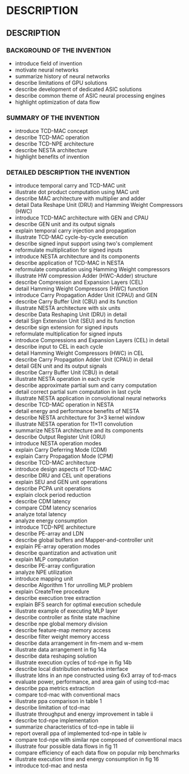 # DESCRIPTION

## DESCRIPTION

### BACKGROUND OF THE INVENTION

- introduce field of invention
- motivate neural networks
- summarize history of neural networks
- describe limitations of GPU solutions
- describe development of dedicated ASIC solutions
- describe common theme of ASIC neural processing engines
- highlight optimization of data flow

### SUMMARY OF THE INVENTION

- introduce TCD-MAC concept
- describe TCD-MAC operation
- describe TCD-NPE architecture
- describe NESTA architecture
- highlight benefits of invention

### DETAILED DESCRIPTION THE INVENTION

- introduce temporal carry and TCD-MAC unit
- illustrate dot product computation using MAC unit
- describe MAC architecture with multiplier and adder
- detail Data Reshape Unit (DRU) and Hamming Weight Compressors (HWC)
- introduce TCD-MAC architecture with GEN and CPAU
- describe GEN unit and its output signals
- explain temporal carry injection and propagation
- illustrate TCD-MAC cycle-by-cycle execution
- describe signed input support using two's complement
- reformulate multiplication for signed inputs
- introduce NESTA architecture and its components
- describe application of TCD-MAC in NESTA
- reformulate computation using Hamming Weight compressors
- illustrate HW compression Adder (HWC-Adder) structure
- describe Compression and Expansion Layers (CEL)
- detail Hamming Weight Compressors (HWC) function
- introduce Carry Propagation Adder Unit (CPAU) and GEN
- describe Carry Buffer Unit (CBU) and its function
- illustrate NESTA architecture with six units
- describe Data Reshaping Unit (DRU) in detail
- detail Sign Extension Unit (SEU) and its function
- describe sign extension for signed inputs
- reformulate multiplication for signed inputs
- introduce Compressions and Expansion Layers (CEL) in detail
- describe input to CEL in each cycle
- detail Hamming Weight Compressors (HWC) in CEL
- describe Carry Propagation Adder Unit (CPAU) in detail
- detail GEN unit and its output signals
- describe Carry Buffer Unit (CBU) in detail
- illustrate NESTA operation in each cycle
- describe approximate partial sum and carry computation
- detail correct partial sum computation in last cycle
- illustrate NESTA application in convolutional neural networks
- describe TCD-MAC operation in NESTA
- detail energy and performance benefits of NESTA
- describe NESTA architecture for 3×3 kernel window
- illustrate NESTA operation for 11×11 convolution
- summarize NESTA architecture and its components
- describe Output Register Unit (ORU)
- introduce NESTA operation modes
- explain Carry Deferring Mode (CDM)
- explain Carry Propagation Mode (CPM)
- describe TCD-MAC architecture
- introduce design aspects of TCD-MAC
- describe DRU and CEL unit operations
- explain SEU and GEN unit operations
- describe PCPA unit operations
- explain clock period reduction
- describe CDM latency
- compare CDM latency scenarios
- analyze total latency
- analyze energy consumption
- introduce TCD-NPE architecture
- describe PE-array and LDN
- describe global buffers and Mapper-and-controller unit
- explain PE-array operation modes
- describe quantization and activation unit
- explain MLP computation
- describe PE-array configuration
- analyze NPE utilization
- introduce mapping unit
- describe Algorithm 1 for unrolling MLP problem
- explain CreateTree procedure
- describe execution tree extraction
- explain BFS search for optimal execution schedule
- illustrate example of executing MLP layer
- describe controller as finite state machine
- describe npe global memory division
- describe feature-map memory access
- describe filter weight memory access
- describe data arrangement in fm-mem and w-mem
- illustrate data arrangement in fig 14a
- describe data reshaping solution
- illustrate execution cycles of tcd-npe in fig 14b
- describe local distribution networks interface
- illustrate ldns in an npe constructed using 6x3 array of tcd-macs
- evaluate power, performance, and area gain of using tcd-mac
- describe ppa metrics extraction
- compare tcd-mac with conventional macs
- illustrate ppa comparison in table 1
- describe limitation of tcd-mac
- illustrate throughput and energy improvement in table ii
- describe tcd-npe implementation
- summarize characteristics of tcd-npe in table iii
- report overall ppa of implemented tcd-npe in table iv
- compare tcd-npe with similar npe composed of conventional macs
- illustrate four possible data flows in fig 11
- compare efficiency of each data flow on popular mlp benchmarks
- illustrate execution time and energy consumption in fig 16
- introduce tcd-mac and nesta

